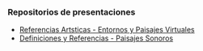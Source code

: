 ### Repositorios de presentaciones

* [Referencias Artsticas - Entornos y Paisajes Virtuales](ReferenciasArtisticas_clase2.pdf)
* [Definiciones y Referencias - Paisajes Sonoros](PaisajesSonoros.pdf)
